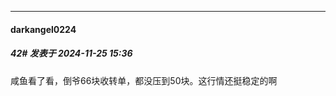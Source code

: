﻿
*****

####  darkangel0224  
##### 42#       发表于 2024-11-25 15:36

咸鱼看了看，倒爷66块收转单，都没压到50块。这行情还挺稳定的啊

